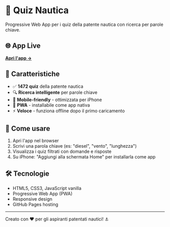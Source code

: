 # 🚢 Quiz Nautica

Progressive Web App per i quiz della patente nautica con ricerca per parole chiave.

## 🌐 App Live
**[Apri l'app →](https://mvodret.github.io/quiz-nautica/)**

## 📱 Caratteristiche

- ✅ **1472 quiz** della patente nautica
- 🔍 **Ricerca intelligente** per parole chiave
- 📱 **Mobile-friendly** - ottimizzata per iPhone
- 🚀 **PWA** - installabile come app nativa
- ⚡ **Veloce** - funziona offline dopo il primo caricamento

## 🎯 Come usare

1. Apri l'app nel browser
2. Scrivi una parola chiave (es: "diesel", "vento", "lunghezza")
3. Visualizza i quiz filtrati con domande e risposte
4. Su iPhone: "Aggiungi alla schermata Home" per installarla come app

## 🛠️ Tecnologie

- HTML5, CSS3, JavaScript vanilla
- Progressive Web App (PWA)
- Responsive design
- GitHub Pages hosting

---

Creato con ❤️ per gli aspiranti patentati nautici! ⚓